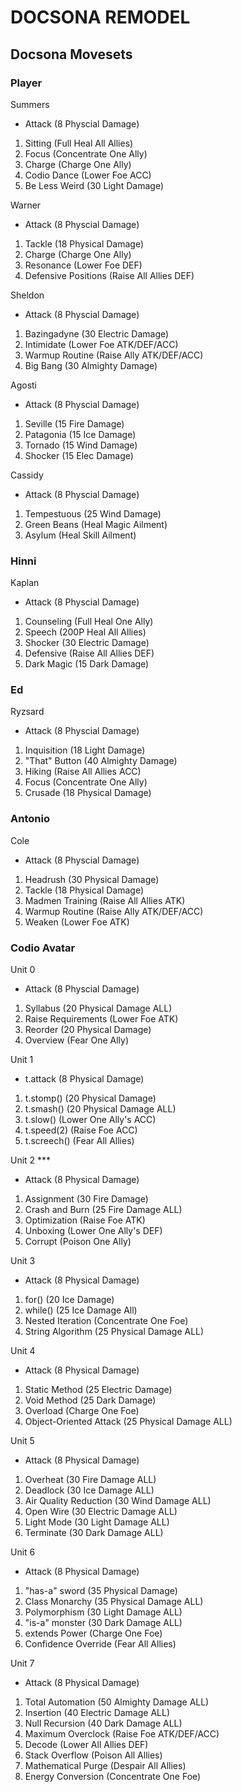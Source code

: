 # DOCSONA REMODEL

## Docsona Movesets

### Player

Summers

- Attack (8 Physcial Damage)

1. Sitting (Full Heal All Allies)
2. Focus (Concentrate One Ally)
3. Charge (Charge One Ally)
4. Codio Dance (Lower Foe ACC)
5. Be Less Weird (30 Light Damage)

Warner

- Attack (8 Physcial Damage)

1. Tackle (18 Physical Damage)
2. Charge (Charge One Ally)
3. Resonance (Lower Foe DEF)
4. Defensive Positions (Raise All Allies DEF)

Sheldon

- Attack (8 Physcial Damage)

1. Bazingadyne (30 Electric Damage)
2. Intimidate (Lower Foe ATK/DEF/ACC)
3. Warmup Routine (Raise Ally ATK/DEF/ACC)
4. Big Bang (30 Almighty Damage)

Agosti

- Attack (8 Physcial Damage)

1. Seville (15 Fire Damage)
2. Patagonia (15 Ice Damage)
3. Tornado (15 Wind Damage)
4. Shocker (15 Elec Damage)

Cassidy

- Attack (8 Physcial Damage)

1. Tempestuous (25 Wind Damage)
2. Green Beans (Heal Magic Ailment)
3. Asylum (Heal Skill Ailment)

### Hinni

Kaplan

- Attack (8 Physcial Damage)

1. Counseling (Full Heal One Ally)
2. Speech (200P Heal All Allies)
3. Shocker (30 Electric Damage)
4. Defensive (Raise All Allies DEF)
5. Dark Magic (15 Dark Damage)

### Ed

Ryzsard

- Attack (8 Physcial Damage)

1. Inquisition (18 Light Damage)
2. "That" Button (40 Almighty Damage)
3. Hiking (Raise All Allies ACC)
4. Focus (Concentrate One Ally)
5. Crusade (18 Physical Damage)

### Antonio

Cole

- Attack (8 Physcial Damage)

1. Headrush (30 Physical Damage)
2. Tackle (18 Physical Damage)
3. Madmen Training (Raise All Allies ATK)
4. Warmup Routine (Raise Ally ATK/DEF/ACC)
5. Weaken (Lower Foe ATK)

### Codio Avatar

Unit 0

- Attack (8 Physcial Damage)

1. Syllabus (20 Physical Damage ALL)
2. Raise Requirements (Lower Foe ATK)
3. Reorder (20 Physical Damage)
4. Overview (Fear One Ally)

Unit 1

- t.attack (8 Physical Damage)

1. t.stomp() (20 Physical Damage)
2. t.smash() (20 Physical Damage ALL)
3. t.slow() (Lower One Ally's ACC)
4. t.speed(2) (Raise Foe ACC)
5. t.screech() (Fear All Allies)

Unit 2 ***

- Attack (8 Physical Damage)

1. Assignment (30 Fire Damage)
2. Crash and Burn (25 Fire Damage ALL)
3. Optimization (Raise Foe ATK)
4. Unboxing (Lower One Ally's DEF)
5. Corrupt (Poison One Ally)

Unit 3

- Attack (8 Physical Damage)

1. for() (20 Ice Damage)
2. while() (25 Ice Damage All)
3. Nested Iteration (Concentrate One Foe)
4. String Algorithm (25 Physical Damage ALL)

Unit 4

- Attack (8 Physical Damage)

1. Static Method (25 Electric Damage)
2. Void Method (25 Dark Damage)
3. Overload (Charge One Foe)
4. Object-Oriented Attack (25 Physical Damage ALL)

Unit 5

- Attack (8 Physical Damage)

1. Overheat (30 Fire Damage ALL)
2. Deadlock (30 Ice Damage ALL)
3. Air Quality Reduction (30 Wind Damage ALL)
4. Open Wire (30 Electric Damage ALL)
5. Light Mode (30 Light Damage ALL)
6. Terminate (30 Dark Damage ALL)

Unit 6

- Attack (8 Physical Damage)

1. "has-a" sword (35 Physical Damage)
2. Class Monarchy (35 Physical Damage ALL)
3. Polymorphism (30 Light Damage ALL)
4. "is-a" monster (30 Dark Damage ALL)
5. extends Power (Charge One Foe)
6. Confidence Override (Fear All Allies)

Unit 7

- Attack (8 Physical Damage)

1. Total Automation (50 Almighty Damage ALL)
2. Insertion (40 Electric Damage ALL)
3. Null Recursion (40 Dark Damage ALL)
4. Maximum Overclock (Raise Foe ATK/DEF/ACC)
5. Decode (Lower All Allies DEF)
6. Stack Overflow (Poison All Allies) 
7. Mathematical Purge (Despair All Allies)
8. Energy Conversion (Concentrate One Foe)